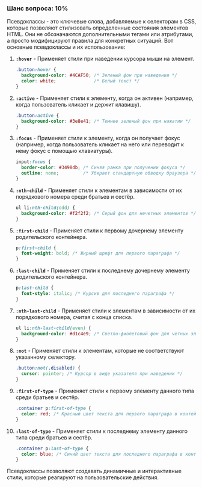 ### Шанс вопроса: 10%

Псевдоклассы - это ключевые слова, добавляемые к селекторам в CSS, которые позволяют стилизовать определенные состояния элементов HTML. Они не обозначаются дополнительными тегами или атрибутами, а просто модифицируют правила для конкретных ситуаций. Вот основные псевдоклассы и их использование:

1. **`:hover`** - Применяет стили при наведении курсора мыши на элемент.
   ```css
   .button:hover {
     background-color: #4CAF50; /* Зеленый фон при наведении */
     color: white;              /* Белый текст */
   }
   ```

2. **`:active`** - Применяет стили к элементу, когда он активен (например, когда пользователь кликает и держит клавишу).
   ```css
   .button:active {
     background-color: #3e8e41; /* Темнее зеленый фон при нажатии */
   }
   ```

3. **`:focus`** - Применяет стили к элементу, когда он получает фокус (например, когда пользователь кликает на него или переводит к нему фокус с помощью клавиатуры).
   ```css
   input:focus {
     border-color: #3498db; /* Синяя рамка при получении фокуса */
     outline: none;         /* Убирает стандартную обводку браузера */
   }
   ```

4. **`:nth-child`** - Применяет стили к элементам в зависимости от их порядкового номера среди братьев и сестёр.
   ```css
   ul li:nth-child(odd) {
     background-color: #f2f2f2; /* Серый фон для нечетных элементов */
   }
   ```

5. **`:first-child`** - Применяет стили к первому дочернему элементу родительского контейнера.
   ```css
   p:first-child {
     font-weight: bold; /* Жирный шрифт для первого параграфа */
   }
   ```

6. **`:last-child`** - Применяет стили к последнему дочернему элементу родительского контейнера.
   ```css
   p:last-child {
     font-style: italic; /* Курсив для последнего параграфа */
   }
   ```

7. **`:nth-last-child`** - Применяет стили к элементам в зависимости от их порядкового номера, считая с конца списка.
   ```css
   ul li:nth-last-child(even) {
     background-color: #d1c4e9; /* Светло-фиолетовый фон для четных элементов с конца */
   }
   ```

8. **`:not`** - Применяет стили к элементам, которые не соответствуют указанному селектору.
   ```css
   .button:not(.disabled) {
     cursor: pointer; /* Курсор в виде указателя при наведении */
   }
   ```

9. **`:first-of-type`** - Применяет стили к первому элементу данного типа среди братьев и сестёр.
   ```css
   .container p:first-of-type {
     color: red; /* Красный цвет текста для первого параграфа в контейнере */
   }
   ```

10. **`:last-of-type`** - Применяет стили к последнему элементу данного типа среди братьев и сестёр.
    ```css
    .container p:last-of-type {
      color: blue; /* Синий цвет текста для последнего параграфа в контейнере */
    }
    ```

Псевдоклассы позволяют создавать динамичные и интерактивные стили, которые реагируют на пользовательские действия.